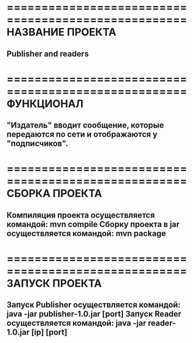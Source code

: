 ====================================================
НАЗВАНИЕ ПРОЕКТА
====================================================
Publisher and readers
----------------------------------------------------


====================================================
ФУНКЦИОНАЛ
====================================================
"Издатель" вводит сообщение, которые передаются по сети и отображаются у "подписчиков".
----------------------------------------------------


====================================================
СБОРКА ПРОЕКТА
====================================================
Компиляция проекта осуществляется командой: mvn compile
Сборку проекта в jar осуществляется командой: mvn package
----------------------------------------------------


====================================================
ЗАПУСК ПРОЕКТА
====================================================
Запуск Publisher осуществляется командой: java -jar publisher-1.0.jar [port]
Запуск Reader осуществляется командой: java -jar reader-1.0.jar [ip] [port]
----------------------------------------------------